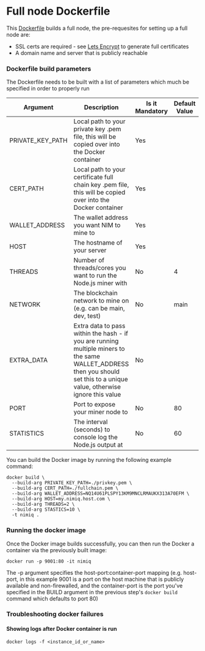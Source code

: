 # Full node Dockerfile

This [Dockerfile](./Dockerfile) builds a full node, the pre-requesites for setting up a full node are:

* SSL certs are required - see [Lets Encrypt](https://letsencrypt.org/) to generate full certificates
* A domain name and server that is publicly reachable

### Dockerfile build parameters

The Dockerfile needs to be built with a list of parameters which much be specified in order to properly run

| Argument | Description | Is it Mandatory | Default Value
| --- | --- | --- | --- |
| PRIVATE_KEY_PATH  | Local path to your private key .pem file, this will be copied over into the Docker container  | Yes | |
| CERT_PATH  | Local path to your certificate full chain key .pem file, this will be copied over into the Docker container  | Yes | |
| WALLET_ADDRESS  | The wallet address you want NIM to mine to | Yes | |
| HOST  | The hostname of your server | Yes | |
| THREADS  | Number of threads/cores you want to run the Node.js miner with | No | 4 |
| NETWORK  | The blockchain network to mine on (e.g. can be main, dev, test) | No | main |
| EXTRA_DATA  | Extra data to pass within the hash - if you are running multiple miners to the same WALLET_ADDRESS then you should set this to a unique value, otherwise ignore this value | No | |
| PORT  | Port to expose your miner node to | No | 80 |
| STATISTICS  | The interval (seconds) to console log the Node.js output at | No | 60 |

You can build the Docker image by running the following example command:

```
docker build \
  --build-arg PRIVATE_KEY_PATH=./privkey.pem \
  --build-arg CERT_PATH=./fullchain.pem \
  --build-arg WALLET_ADDRESS=NQ14U61PLSPY13KM9MNCLRMAUKX313A70EFM \
  --build-arg HOST=my.nimiq.host.com \
  --build-arg THREADS=2 \
  --build-arg STASTICS=10 \
  -t nimiq .
```

### Running the docker image

Once the Docker image builds successfully, you can then run the Docker a container via the previously built image:

```
docker run -p 9001:80 -it nimiq
```

The -p argument specifies the host-port:container-port mapping (e.g. host-port, in this example 9001 is a  port on the host machine that is publicly available and non-firewalled, and the container-port is the port you've specified in the BUILD argument in the previous step's `docker build` command which defaults to port 80)


### Troubleshooting docker failures


#### Showing logs after Docker container is run

```
docker logs -f <instance_id_or_name>
```
